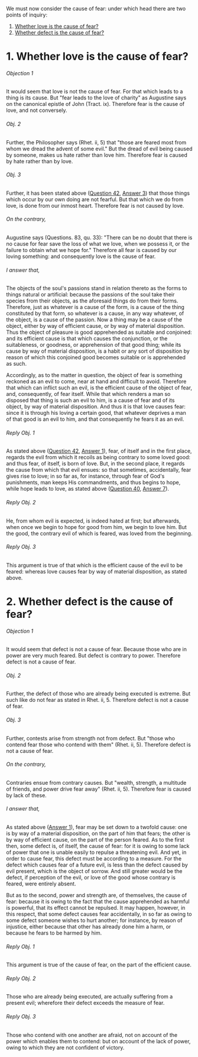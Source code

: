 We must now consider the cause of fear: under which head there are two points of inquiry:  

1. [ Whether love is the cause of fear?](#1.%20Whether%20love%20is%20the%20cause%20of%20fear?)
2. [ Whether defect is the cause of fear?](#2.%20Whether%20defect%20is%20the%20cause%20of%20fear?)



# 1. Whether love is the cause of fear? 

###### Objection 1
It would seem that love is not the cause of fear. For that which leads to a thing is its cause. But "fear leads to the love of charity" as Augustine says on the canonical epistle of John (Tract. ix). Therefore fear is the cause of love, and not conversely.  

###### Obj. 2
Further, the Philosopher says (Rhet. ii, 5) that "those are feared most from whom we dread the advent of some evil." But the dread of evil being caused by someone, makes us hate rather than love him. Therefore fear is caused by hate rather than by love.  

###### Obj. 3
Further, it has been stated above ([Question 42](42.%20Object%20of%20Fear.md), [Answer 3](42.%20Object%20of%20Fear.md#3.%20Whether%20the%20evil%20of%20sin%20is%20an%20object%20of%20fear?%20)) that those things which occur by our own doing are not fearful. But that which we do from love, is done from our inmost heart. Therefore fear is not caused by love.  

###### On the contrary,
Augustine says (Questions. 83, qu. 33): "There can be no doubt that there is no cause for fear save the loss of what we love, when we possess it, or the failure to obtain what we hope for." Therefore all fear is caused by our loving something: and consequently love is the cause of fear.  

###### I answer that,
The objects of the soul's passions stand in relation thereto as the forms to things natural or artificial: because the passions of the soul take their species from their objects, as the aforesaid things do from their forms. Therefore, just as whatever is a cause of the form, is a cause of the thing constituted by that form, so whatever is a cause, in any way whatever, of the object, is a cause of the passion. Now a thing may be a cause of the object, either by way of efficient cause, or by way of material disposition. Thus the object of pleasure is good apprehended as suitable and conjoined: and its efficient cause is that which causes the conjunction, or the suitableness, or goodness, or apprehension of that good thing; while its cause by way of material disposition, is a habit or any sort of disposition by reason of which this conjoined good becomes suitable or is apprehended as such.  

Accordingly, as to the matter in question, the object of fear is something reckoned as an evil to come, near at hand and difficult to avoid. Therefore that which can inflict such an evil, is the efficient cause of the object of fear, and, consequently, of fear itself. While that which renders a man so disposed that thing is such an evil to him, is a cause of fear and of its object, by way of material disposition. And thus it is that love causes fear: since it is through his loving a certain good, that whatever deprives a man of that good is an evil to him, and that consequently he fears it as an evil.  

###### Reply Obj. 1
As stated above ([Question 42](42.%20Object%20of%20Fear.md), [Answer 1](42.%20Object%20of%20Fear.md#1.%20Whether%20the%20object%20of%20fear%20is%20good%20or%20evil?%20)), fear, of itself and in the first place, regards the evil from which it recoils as being contrary to some loved good: and thus fear, of itself, is born of love. But, in the second place, it regards the cause from which that evil ensues: so that sometimes, accidentally, fear gives rise to love; in so far as, for instance, through fear of God's punishments, man keeps His commandments, and thus begins to hope, while hope leads to love, as stated above ([Question 40](40.%20Irascible%20Passions,%20and%20First,%20of%20Hope%20and%20Despair.md), [Answer 7](40.%20Irascible%20Passions,%20and%20First,%20of%20Hope%20and%20Despair.md#7.%20Whether%20hope%20is%20a%20cause%20of%20love?%20)).

###### Reply Obj. 2
He, from whom evil is expected, is indeed hated at first; but afterwards, when once we begin to hope for good from him, we begin to love him. But the good, the contrary evil of which is feared, was loved from the beginning.  

###### Reply Obj. 3
This argument is true of that which is the efficient cause of the evil to be feared: whereas love causes fear by way of material disposition, as stated above.




# 2. Whether defect is the cause of fear? 

###### Objection 1
It would seem that defect is not a cause of fear. Because those who are in power are very much feared. But defect is contrary to power. Therefore defect is not a cause of fear.  

###### Obj. 2
Further, the defect of those who are already being executed is extreme. But such like do not fear as stated in Rhet. ii, 5. Therefore defect is not a cause of fear.  

###### Obj. 3
Further, contests arise from strength not from defect. But "those who contend fear those who contend with them" (Rhet. ii, 5). Therefore defect is not a cause of fear.  

###### On the contrary,
Contraries ensue from contrary causes. But "wealth, strength, a multitude of friends, and power drive fear away" (Rhet. ii, 5). Therefore fear is caused by lack of these.  

###### I answer that,
As stated above ([Answer 1](#1.%20Whether%20love%20is%20the%20cause%20of%20fear?%20)), fear may be set down to a twofold cause: one is by way of a material disposition, on the part of him that fears; the other is by way of efficient cause, on the part of the person feared. As to the first then, some defect is, of itself, the cause of fear: for it is owing to some lack of power that one is unable easily to repulse a threatening evil. And yet, in order to cause fear, this defect must be according to a measure. For the defect which causes fear of a future evil, is less than the defect caused by evil present, which is the object of sorrow. And still greater would be the defect, if perception of the evil, or love of the good whose contrary is feared, were entirely absent.  

But as to the second, power and strength are, of themselves, the cause of fear: because it is owing to the fact that the cause apprehended as harmful is powerful, that its effect cannot be repulsed. It may happen, however, in this respect, that some defect causes fear accidentally, in so far as owing to some defect someone wishes to hurt another; for instance, by reason of injustice, either because that other has already done him a harm, or because he fears to be harmed by him.  

###### Reply Obj. 1
This argument is true of the cause of fear, on the part of the efficient cause.  

###### Reply Obj. 2
Those who are already being executed, are actually suffering from a present evil; wherefore their defect exceeds the measure of fear.  

###### Reply Obj. 3
Those who contend with one another are afraid, not on account of the power which enables them to contend: but on account of the lack of power, owing to which they are not confident of victory.